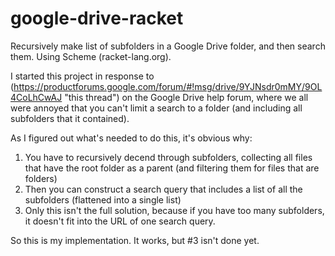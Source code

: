 # google-drive-racket
Recursively make list of subfolders in a Google Drive folder, and then search them. Using Scheme (racket-lang.org).

I started this project in response to (https://productforums.google.com/forum/#!msg/drive/9YJNsdr0mMY/9OL4CoLhCwAJ "this thread") on the Google Drive help forum, where we all were annoyed that you can't limit a search to a folder (and including all subfolders that it contained).

As I figured out what's needed to do this, it's obvious why:

1. You have to recursively decend through subfolders, collecting all files that have the root folder as a parent (and filtering them for files that are folders)
2. Then you can construct a search query that includes a list of all the subfolders (flattened into a single list)
3. Only this isn't the full solution, because if you have too many subfolders, it doesn't fit into the URL of one search query.

So this is my implementation. It works, but #3 isn't done yet.
